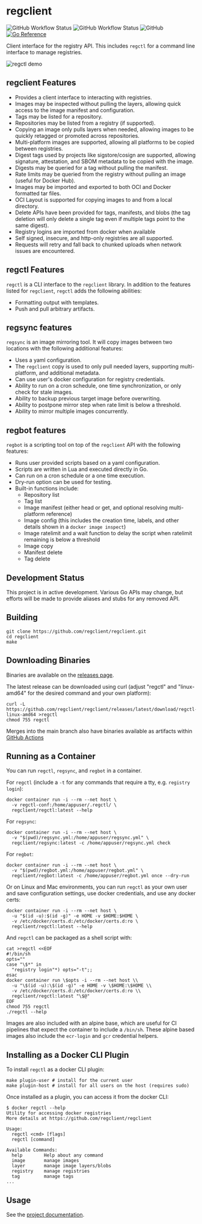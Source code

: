 # regclient

![GitHub Workflow Status](https://img.shields.io/github/actions/workflow/status/regclient/regclient/go.yml?label=Go%20build)
![GitHub Workflow Status](https://img.shields.io/github/actions/workflow/status/regclient/regclient/docker.yml?label=Docker%20build)
![GitHub](https://img.shields.io/github/license/regclient/regclient)
[![Go Reference](https://pkg.go.dev/badge/github.com/regclient/regclient.svg)](https://pkg.go.dev/github.com/regclient/regclient)

Client interface for the registry API.
This includes `regctl` for a command line interface to manage registries.

![regctl demo](docs/demo.gif)

## regclient Features

- Provides a client interface to interacting with registries.
- Images may be inspected without pulling the layers, allowing quick access to the image manifest and configuration.
- Tags may be listed for a repository.
- Repositories may be listed from a registry (if supported).
- Copying an image only pulls layers when needed, allowing images to be quickly retagged or promoted across repositories.
- Multi-platform images are supported, allowing all platforms to be copied between registries.
- Digest tags used by projects like sigstore/cosign are supported, allowing signature, attestation, and SBOM metadata to be copied with the image.
- Digests may be queried for a tag without pulling the manifest.
- Rate limits may be queried from the registry without pulling an image (useful for Docker Hub).
- Images may be imported and exported to both OCI and Docker formatted tar files.
- OCI Layout is supported for copying images to and from a local directory.
- Delete APIs have been provided for tags, manifests, and blobs (the tag deletion will only delete a single tag even if multiple tags point to the same digest).
- Registry logins are imported from docker when available
- Self signed, insecure, and http-only registries are all supported.
- Requests will retry and fall back to chunked uploads when network issues are encountered.

## regctl Features

`regctl` is a CLI interface to the `regclient` library.
In addition to the features listed for `regclient`, `regctl` adds the following abilities:

- Formatting output with templates.
- Push and pull arbitrary artifacts.

## regsync features

`regsync` is an image mirroring tool.
It will copy images between two locations with the following additional features:

- Uses a yaml configuration.
- The `regclient` copy is used to only pull needed layers, supporting multi-platform, and additional metadata.
- Can use user's docker configuration for registry credentials.
- Ability to run on a cron schedule, one time synchronization, or only check for stale images.
- Ability to backup previous target image before overwriting.
- Ability to postpone mirror step when rate limit is below a threshold.
- Ability to mirror multiple images concurrently.

## regbot features

`regbot` is a scripting tool on top of the `regclient` API with the following features:

- Runs user provided scripts based on a yaml configuration.
- Scripts are written in Lua and executed directly in Go.
- Can run on a cron schedule or a one time execution.
- Dry-run option can be used for testing.
- Built-in functions include:
  - Repository list
  - Tag list
  - Image manifest (either head or get, and optional resolving multi-platform reference)
  - Image config (this includes the creation time, labels, and other details shown in a `docker image inspect`)
  - Image ratelimit and a wait function to delay the script when ratelimit remaining is below a threshold
  - Image copy
  - Manifest delete
  - Tag delete

## Development Status

This project is in active development.
Various Go APIs may change, but efforts will be made to provide aliases and stubs for any removed API.

## Building

```shell
git clone https://github.com/regclient/regclient.git
cd regclient
make
```

## Downloading Binaries

Binaries are available on the [releases
page](https://github.com/regclient/regclient/releases).

The latest release can be downloaded using curl (adjust "regctl" and
"linux-amd64" for the desired command and your own platform):

```shell
curl -L https://github.com/regclient/regclient/releases/latest/download/regctl-linux-amd64 >regctl
chmod 755 regctl
```

Merges into the main branch also have binaries available as artifacts within [GitHub Actions](https://github.com/regclient/regclient/actions/workflows/go.yml?query=branch%3Amain)

## Running as a Container

You can run `regctl`, `regsync`, and `regbot` in a container.

For `regctl` (include a `-t` for any commands that require a tty, e.g. `registry login`):

```shell
docker container run -i --rm --net host \
  -v regctl-conf:/home/appuser/.regctl/ \
  regclient/regctl:latest --help
```

For `regsync`:

```shell
docker container run -i --rm --net host \
  -v "$(pwd)/regsync.yml:/home/appuser/regsync.yml" \
  regclient/regsync:latest -c /home/appuser/regsync.yml check
```

For `regbot`:

```shell
docker container run -i --rm --net host \
  -v "$(pwd)/regbot.yml:/home/appuser/regbot.yml" \
  regclient/regbot:latest -c /home/appuser/regbot.yml once --dry-run
```

Or on Linux and Mac environments, you can run `regctl` as your own user and save
configuration settings, use docker credentials, and use any docker certs:

```shell
docker container run -i --rm --net host \
  -u "$(id -u):$(id -g)" -e HOME -v $HOME:$HOME \
  -v /etc/docker/certs.d:/etc/docker/certs.d:ro \
  regclient/regctl:latest --help
```

And `regctl` can be packaged as a shell script with:

```shell
cat >regctl <<EOF
#!/bin/sh
opts=""
case "\$*" in
  "registry login"*) opts="-t";;
esac
docker container run \$opts -i --rm --net host \\
  -u "\$(id -u):\$(id -g)" -e HOME -v \$HOME:\$HOME \\
  -v /etc/docker/certs.d:/etc/docker/certs.d:ro \\
  regclient/regctl:latest "\$@"
EOF
chmod 755 regctl
./regctl --help
```

Images are also included with an alpine base, which are useful for CI pipelines that expect the container to include a `/bin/sh`.
These alpine based images also include the `ecr-login` and `gcr` credential helpers.

## Installing as a Docker CLI Plugin

To install `regctl` as a docker CLI plugin:

```shell
make plugin-user # install for the current user
make plugin-host # install for all users on the host (requires sudo)
```

Once installed as a plugin, you can access it from the docker CLI:

```shell
$ docker regctl --help
Utility for accessing docker registries
More details at https://github.com/regclient/regclient

Usage:
  regctl <cmd> [flags]
  regctl [command]

Available Commands:
  help        Help about any command
  image       manage images
  layer       manage image layers/blobs
  registry    manage registries
  tag         manage tags
...
```

## Usage

See the [project documentation](docs/README.md).
